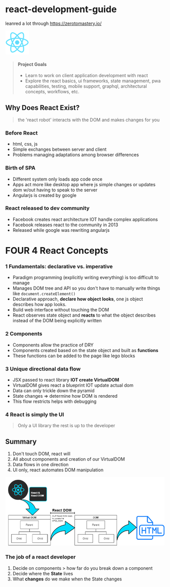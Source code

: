 # react-development-guide

leanred a lot through https://zerotomastery.io/

![react](images/logo.png)

> #### Project Goals
>
> - Learn to work on client application development with react
> - Explore the react basics, ui frameworks, state management, pwa capabilities, testing, mobile support, graphql, architectural concepts, workflows, etc.

## Why Does React Exist?

> the 'react robot' interacts with the DOM and makes changes for you

### Before React

- html, css, js
- Simple exchanges between server and client
- Problems managing adaptations among browser differences

### Birth of SPA

- Different system only loads app code once
- Apps act more like desktop app where js simple changes or updates dom w/out having to speak to the server
- Angularjs is created by google

### React released to dev community

- Facebook creates react architecture IOT handle complex applications
- Facebook releases react to the community in 2013
- Released while google was rewriting angularjs

# FOUR 4 React Concepts

### 1 Fundamentals: declarative vs. imperative

- Paradigm programming (explicitly writing everything) is too difficult to manage
- Manages DOM tree and API so you don't have to manually write things like `document.createElement()`
- Declarative approach, **declare how object looks**, one js object describes how app looks.
- Build web interface without touching the DOM
- React observes state object and **reacts** to what the object describes instead of the DOM being explicitly written

### 2 Components

- Components allow the practice of DRY
- Components created based on the state object and built as **functions**
- These functions can be added to the page like lego blocks

### 3 Unique directional data flow

- JSX passed to react library **IOT create VirtualDOM**
- VirtualDOM gives react a blueprint IOT update actual dom
- Data can only trickle down the pyramid
- State changes => determine how DOM is rendered
- This flow restricts helps with debugging

### 4 React is simply the UI

> Only a UI library the rest is up to the developer

## Summary

1. Don't touch DOM, react will
2. All about components and creation of our VirtualDOM
3. Data flows in one direction
4. UI only, react automates DOM manipulation

![virtualdom-dom](images/react-dom.png)

### The job of a react developer

1. Decide on components > how far do you break down a component
2. Decide where the **State** lives
3. What **changes** do we make when the State changes
